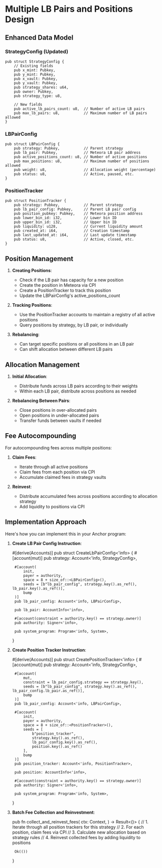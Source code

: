 # Multiple LB Pairs and Positions Design

## Enhanced Data Model

### StrategyConfig (Updated)

    pub struct StrategyConfig {
        // Existing fields
        pub x_mint: Pubkey,
        pub y_mint: Pubkey,
        pub x_vault: Pubkey,
        pub y_vault: Pubkey,
        pub strategy_shares: u64,
        pub owner: Pubkey,
        pub strategy_type: u8,
        
        // New fields
        pub active_lb_pairs_count: u8,  // Number of active LB pairs
        pub max_lb_pairs: u8,           // Maximum number of LB pairs allowed
    }

### LBPairConfig

    pub struct LBPairConfig {
        pub strategy: Pubkey,           // Parent strategy
        pub lb_pair: Pubkey,            // Meteora LB pair address
        pub active_positions_count: u8, // Number of active positions
        pub max_positions: u8,          // Maximum number of positions allowed
        pub weight: u8,                 // Allocation weight (percentage)
        pub status: u8,                 // Active, paused, etc.
    }

### PositionTracker

    pub struct PositionTracker {
        pub strategy: Pubkey,           // Parent strategy
        pub lb_pair_config: Pubkey,     // Parent LB pair config
        pub position_pubkey: Pubkey,    // Meteora position address
        pub lower_bin_id: i32,          // Lower bin ID
        pub upper_bin_id: i32,          // Upper bin ID
        pub liquidity: u128,            // Current liquidity amount
        pub created_at: i64,            // Creation timestamp
        pub last_updated_at: i64,       // Last update timestamp
        pub status: u8,                 // Active, closed, etc.
    }

## Position Management

1. **Creating Positions**:
   - Check if the LB pair has capacity for a new position
   - Create the position in Meteora via CPI
   - Create a PositionTracker to track this position
   - Update the LBPairConfig's active_positions_count

2. **Tracking Positions**:
   - Use the PositionTracker accounts to maintain a registry of all active positions
   - Query positions by strategy, by LB pair, or individually

3. **Rebalancing**:
   - Can target specific positions or all positions in an LB pair
   - Can shift allocation between different LB pairs

## Allocation Management

1. **Initial Allocation**:
   - Distribute funds across LB pairs according to their weights
   - Within each LB pair, distribute across positions as needed

2. **Rebalancing Between Pairs**:
   - Close positions in over-allocated pairs
   - Open positions in under-allocated pairs
   - Transfer funds between vaults if needed

## Fee Autocompounding

For autocompounding fees across multiple positions:

1. **Claim Fees**:
   - Iterate through all active positions
   - Claim fees from each position via CPI
   - Accumulate claimed fees in strategy vaults

2. **Reinvest**:
   - Distribute accumulated fees across positions according to allocation strategy
   - Add liquidity to positions via CPI

## Implementation Approach

Here's how you can implement this in your Anchor program:

1. **Create LB Pair Config Instruction**:

    #[derive(Accounts)]
    pub struct CreateLbPairConfig<'info> {
        #[account(mut)]
        pub strategy: Account<'info, StrategyConfig>,
        
        #[account(
            init,
            payer = authority,
            space = 8 + size_of::<LBPairConfig>(),
            seeds = [b"lb_pair_config", strategy.key().as_ref(), lb_pair.key().as_ref()],
            bump
        )]
        pub lb_pair_config: Account<'info, LBPairConfig>,
        
        pub lb_pair: AccountInfo<'info>,
        
        #[account(constraint = authority.key() == strategy.owner)]
        pub authority: Signer<'info>,
        
        pub system_program: Program<'info, System>,
    }

2. **Create Position Tracker Instruction**:

    #[derive(Accounts)]
    pub struct CreatePositionTracker<'info> {
        #[account(mut)]
        pub strategy: Account<'info, StrategyConfig>,
        
        #[account(
            mut,
            constraint = lb_pair_config.strategy == strategy.key(),
            seeds = [b"lb_pair_config", strategy.key().as_ref(), lb_pair_config.lb_pair.as_ref()],
            bump
        )]
        pub lb_pair_config: Account<'info, LBPairConfig>,
        
        #[account(
            init,
            payer = authority,
            space = 8 + size_of::<PositionTracker>(),
            seeds = [
                b"position_tracker", 
                strategy.key().as_ref(), 
                lb_pair_config.key().as_ref(),
                position.key().as_ref()
            ],
            bump
        )]
        pub position_tracker: Account<'info, PositionTracker>,
        
        pub position: AccountInfo<'info>,
        
        #[account(constraint = authority.key() == strategy.owner)]
        pub authority: Signer<'info>,
        
        pub system_program: Program<'info, System>,
    }

3. **Batch Fee Collection and Reinvestment**:

    pub fn collect_and_reinvest_fees(
        ctx: Context<CollectAndReinvestFees>,
    ) -> Result<()> {
        // 1. Iterate through all position trackers for this strategy
        // 2. For each position, claim fees via CPI
        // 3. Calculate new allocation based on strategy rules
        // 4. Reinvest collected fees by adding liquidity to positions
        
        Ok(())
    } 